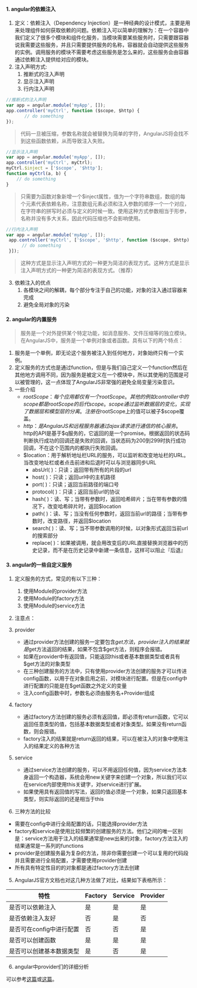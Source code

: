 #### 1. angular的依赖注入
1. 定义：依赖注入（Dependency Injection）是一种经典的设计模式，主要是用来处理组件如何获取依赖的问题。依赖注入可以简单的理解为：在一个容器中我们定义了很多个模块和组件化服务，当模块需要某些服务时，只需要跟容器说我需要这些服务，并且只需要提供服务的名称，容器就会自动提供这些服务的实例。调用服务的模块不需要考虑这些服务是怎么来的，这些服务会由容器通过依赖注入提供给对应的模块。
2. 注入声明方式:
    1. 推断式的注入声明
    2. 显示注入声明
    3. 行内注入声明
    

```javascript
//推断式的注入声明
var app = angular.module('myApp', []);
app.controller('myCtrl', function ($scope, $http) {
	   // do something
});
```
>代码一旦被压缩，参数名称就会被替换为简单的字符，AngularJS将会找不到这些函数依赖，从而导致注入失败。

```javascript
//显示注入声明
var app = angular.module('myApp', []);
app.controller('myCtrl', myCtrl);
myCtrl.$inject = ['$scope', '$http'];
function myCtrl(a, b) {
    // do something
}
```
>只需要为函数对象新增一个$inject属性，值为一个字符串数组，数组的每个元素代表依赖名称，注意数组元素必须和注入参数的顺序一个一个对应，在字符串的拼写时必须与定义的时候一致。使用这种方式参数相当于形参，名称并没有多大关系，因此代码压缩也不会影响使用。

```javascript
//行内注入声明
var app = angular.module('myApp', []);
 app.controller('myCtrl', ['$scope', '$http', function ($scope, $http) {
      // do something
 }]);
```
>这种方式是显示注入声明方式的一种更为简洁的表现方式。这种方式是显示注入声明方式的一种更为简洁的表现方式。（推荐）

3. 依赖注入的优点
    1. 各模块之间的解耦，每个部分专注于自己的功能，对象的注入通过容器来完成
    2. 避免全局对象的污染
    
#### 2. angular的内置服务

>服务是一个对外提供某个特定功能，如消息服务、文件压缩等的独立模块。在AngularJS中，服务是一个单例对象或者函数。具有以下的两个特点：

1. 服务是一个单例，即无论这个服务被注入到任何地方，对象始终只有一个实例。
2. 定义服务的方式也是通过function，但是与我们自己定义一个function然后在其他地方调用不同，因为服务是被定义在一个模块中，所以其使用的范围是可以被管理的，这一点体现了AngularJS非常强的避免全局变量污染意识。
3. 一些介绍
    - $rootScope：每个应用都仅有一个rootScope。其他的例如controller中的scope都是rootScope的后代scope。scope通过监听数据层的变化，实现了数据层和模型层的分离。注册在$rootScope上的值可以被子$scope覆盖。
    - $http：是AngularJS和远程服务器通过ajax请求进行通信的核心服务。$http的API是基于$q服务的，它返回的是一个promise。根据返回的状态码判断执行成功的回调还是失败的回调，当状态码为200到299时执行成功回调，不在这个范围内的都执行失败回调。
    - $location：用于解析地址栏URL的服务，可以监听和改变地址栏的URL。当改变地址栏或者点击前进和后退时可以与浏览器同步URL
        - absUrl( )：只读；返回带有所有的片段的url
        - host( )：只读；返回url中的主机路径
        - port( )：只读；返回当前路径的端口号
        - protocol( )：只读；返回当前url的协议
        - hash( )：读、写；当带有参数时，返回哈希碎片；当在带有参数的情况下，改变哈希碎片时，返回$location
        - path( )：读、写；当没有任何参数时，返回当前url的路径；当带有参数时，改变路径，并返回$location
        - search( )：读、写；当不带参数调用的时候，以对象形式返回当前url的搜索部分
        - replace( )：如果被调用，就会用改变后的URL直接替换浏览器中的历史记录，而不是在历史记录中新建一条信息，这样可以阻止『后退』

#### 3. angular的一些自定义服务
1. 定义服务的方式，常见的有以下三种：
    1. 使用Module的provider方法
    2. 使用Module的factory方法
    3. 使用Module的service方法
    
2. 注意点：
1. provider
    - 通过provider方法创建的服务一定要包含$get方法，provider注入的结果就是$get方法返回的结果，如果不包含$get方法，则程序会报错。
    - 如果在provider中有返回值，只能返回this或者基本数据类型或者具有$get方法的对象类型
    - 在三种创建服务的方法中，只有使用provider方法创建的服务才可以传进config函数，以用于在对象启用之前，对模块进行配置。但是在config中进行配置的只能是在$get函数之外定义的变量
    - 注入config函数中时，参数名必须由服务名+Provider组成
2. factory
    - 通过factory方法创建的服务必须有返回值，即必须有return函数，它可以返回任意类型的值，包括基本数据类型或者对象类型。如果没有return函数，则会报错。
    - factory注入的结果就是return返回的结果，可以在被注入的对象中使用注入的结果定义的各种方法
3. service
    - 通过service方法创建的服务，可以不用返回任何值，因为service方法本身返回一个构造器，系统会用new关键字来创建一个对象，所以我们可以在service内部使用this关键字，对service进行扩展。
    - 如果使用具有返回值的写法，返回的值必须是一个对象，如果只返回基本类型，则实际返回的还是相当于this
    
4. 三种方法的比较
- 需要在config中进行全局配置的话，只能选择provider方法
- factory和service是使用比较频繁的创建服务的方法。他们之间的唯一区别是：service方法用于注入的结果通常是new出来的对象，factory方法注入的结果通常是一系列的functions
- provider是创建服务最为复杂的方法，除非你需要创建一个可以复用的代码段并且需要进行全局配置，才需要使用provider创建
- 所有具有特定性目的的对象都是通过factory方法去创建

5. AngularJS官方文档也对这几种方法做了对比，结果如下表格所示：

特性 | Factory|	Service	|Provider
---|---|---|---
是否可以依赖注入|	是|	是|	是|
是否依赖注入友好|	否|	是|	否|
是否可在config中进行配置|	否|	否	|是
是否可以创建函数|	是|	是	|是
是否可以创建基本数据类型|	是|	否|	是

6. angular中provider们的详细分析

可以参考[这篇](https://segmentfault.com/a/1190000003096933)或[这篇](http://hellobug.github.io/blog/angularjs-providers/)。